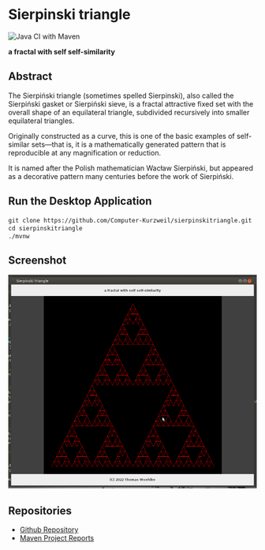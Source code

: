 # Sierpinski triangle

![Java CI with Maven](https://github.com/Computer-Kurzweil/sierpinskitriangle/workflows/Java%20CI%20with%20Maven/badge.svg)

**a fractal with self self-similarity**

## Abstract

The Sierpiński triangle (sometimes spelled Sierpinski),
also called the Sierpiński gasket or Sierpiński sieve, is a fractal attractive fixed set with the
overall shape of an equilateral triangle, subdivided recursively into smaller equilateral triangles.

Originally constructed as a curve, this is one of the basic examples of self-similar sets—that is,
it is a mathematically generated pattern that is reproducible at any magnification or reduction.

It is named after the Polish mathematician Wacław Sierpiński, but appeared as a decorative pattern
many centuries before the work of Sierpiński.


## Run the Desktop Application

```
git clone https://github.com/Computer-Kurzweil/sierpinskitriangle.git
cd sierpinskitriangle
./mvnw
```

## Screenshot

![Later Screen](img/screen01.png)


## Repositories
* [Github Repository](https://github.com/Computer-Kurzweil/sierpinskitriangle)
* [Maven Project Reports](https://java.woehlke.org/sierpinskitriangle/)
